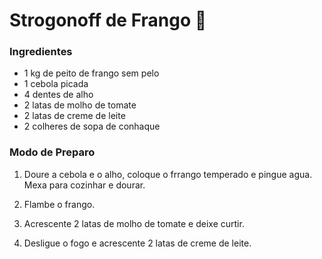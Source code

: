 # Strogonoff de Frango :chicken:

### Ingredientes

- 1 kg de peito de frango sem pelo
- 1 cebola picada
- 4 dentes de alho
- 2 latas de molho de tomate
- 2 latas de creme de leite
- 2 colheres de sopa de conhaque

### Modo de Preparo

1. Doure a cebola e o alho, coloque o frrango temperado e pingue agua. Mexa para cozinhar e dourar.

2. Flambe o frango.

3. Acrescente 2 latas de molho de tomate e deixe curtir.

4. Desligue o fogo e acrescente 2 latas de creme de leite.

   

